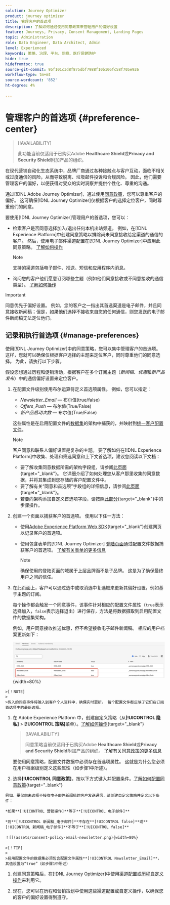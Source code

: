 ```yaml
---
solution: Journey Optimizer
product: journey optimizer
title: 管理客户的首选项
description: 了解如何通过使用同意政策来管理用户的偏好设置
feature: Journeys, Privacy, Consent Management, Landing Pages
topic: Administration
role: Data Engineer, Data Architect, Admin
level: Experienced
keywords: 策略、治理、平台、同意、医疗保健防护
hide: true
hidefromtoc: true
source-git-commit: 95f101c3d8f875dbf7988f10b106fc58f705e926
workflow-type: tm+mt
source-wordcount: '852'
ht-degree: 4%

---
```


# 管理客户的首选项 {#preference-center}

>[!AVAILABILITY]
>
>此功能当前仅适用于已购买Adobe **Healthcare Shield**&#x200B;或&#x200B;**Privacy and Security Shield**&#x200B;附加产品的组织。

在现代营销自动化生态系统中，品牌厂商通过各种接触点与客户互动，面临不相关或过度通信的风险，从而导致脱离、垃圾邮件投诉和合规风险。 因此，他们需要管理客户的偏好，以便获得对受众的实时洞察并提供个性化、尊重的沟通。

通过[!DNL Adobe Journey Optimizer]，通过使用[同意政策](consent.md)，您可以尊重客户的偏好<!-- in terms of **channels** and **topics**-->。 这可确保[!DNL Journey Optimizer]仅根据客户的选择<!-- their preferred channels and on the subscription topics-->定位客户，同时尊重他们的同意。

要使用[!DNL Journey Optimizer]管理用户的首选项，您可以：

* 检索客户是否同意选择加入/退出任何本机出站频道。 例如，在[!DNL Experience Platform]中创建同意策略以排除尚未同意接收给定渠道的通信的客户。 然后，使用电子邮件渠道配置在[!DNL Journey Optimizer]中应用此同意策略。 [了解如何操作](consent.md#surface-marketing-actions)

  >[!NOTE]
  >
  >支持的渠道包括电子邮件、推送、短信和应用程序内消息。<!--To check-->

* 询问您的客户他们愿意订阅哪些主题（例如他们同意接收或不同意接收的通信类型）。 [了解如何操作](#manage-preferences)

>[!IMPORTANT]
>
>同意优先于偏好设置。 例如，您的客户之一指出其首选渠道是电子邮件，并且同意接收新闻稿<!-- they are interested in yoga-->；但是，如果他们选择不接收来自您的任何通信，则您发送的电子邮件新闻稿无法定位他们<!-- on yoga-->。

## 记录和执行首选项 {#manage-preferences}

使用[!DNL Journey Optimizer]中的同意策略，您可以集中管理客户的首选项。 这样，您就可以确保仅根据客户选择的主题来定位客户，同时尊重他们的同意选择。 为此，请执行以下步骤。

假设您想通过历程和促销活动，根据客户在多个订阅主题（*新闻稿*、*优惠*&#x200B;和&#x200B;*新产品发布*）中的通信偏好设置来定位客户。

1. 在配置文件级别<!--how??-->使用布尔运算符定义首选项属性。 例如，您可以指定：

   * *Newsletter_Email* — 布尔值(true/false)
   * *Offers_Push* — 布尔值(True/False)
   * *新产品启动次数* — 布尔值(True/False)

   这些属性是在启用配置文件的[数据集](../data/get-started-datasets.md)的架构中捕获的，并映射到[统一客户配置文件](../audience/get-started-profiles.md)。

   >[!NOTE]
   >
   >客户同意和联系人偏好设置是复杂的主题。 要了解如何在[!DNL Experience Platform]中收集、处理和筛选同意和上下文首选项，建议您阅读以下文档：
   >
   >* 要了解收集同意数据所需的架构字段组，请参阅[此页面](https://experienceleague.adobe.com/en/docs/experience-platform/landing/governance-privacy-security/consent/adobe/overview){target="_blank"}。 它详细介绍了如何处理您从客户那里收集的同意数据，并将其集成到您存储的客户配置文件中。
   >* 要了解有关“同意和首选项”字段组的详细信息，请参阅[此页面](https://experienceleague.adobe.com/en/docs/experience-platform/xdm/field-groups/profile/consents#ingest){target="_blank"}。
   >* 若要向架构添加自定义首选项字段，请按照[此部分](https://experienceleague.adobe.com/en/docs/experience-platform/landing/governance-privacy-security/consent/adobe/dataset#custom-consent){target="_blank"}中的步骤操作。

1. 创建一个页面以捕获客户的首选项。 使用以下任一方法：

   * 使用[Adobe Experience Platform Web SDK](https://experienceleague.adobe.com/en/docs/experience-platform/web-sdk/home){target="_blank"}创建网页以记录客户的首选项。

   * 使用包含表单的[!DNL Journey Optimizer] [登陆页面](../landing-pages/create-lp.md)通过配置文件数据捕获客户的首选项。  [了解有关表单的更多信息](../landing-pages/lp-forms.md) <!--Forms not released/announced yet - TBC-->

     >[!NOTE]
     >
     >确保使用的登陆页面的域属于上层品牌而不是子品牌。 这是为了确保最终用户之间的信任。<!--Please clarify-->

1. 在此页面上，客户可以通过选中或取消选中复选框来更新其偏好设置，例如基于主题的订阅。

   每个操作都会触发一个同意事件，该事件针对相应的配置文件属性（`true`表示选择加入，`false`表示选择退出）进行保存，方法是将数据摄取到启用配置文件的数据集架构<!-- that contains the corresponding preference fields-->。

   <!--Record your users' preferences through the web page or landing page that you created. The data is saved against the corresponding profile, meaning that the preference data is ingested into a Profile-enabled dataset whose schema contains consent/preference fields.-->

   例如，用户<!--whose email address is john.black@lumamail.com-->同意接收推送优惠，但不希望接收电子邮件新闻稿。 相应的用户档案更新如下：

   ![](assets/profile-preference-attributes.png){width=80%}

<!--The corresponding profile dataset is updated as follows:

|Attribute = Email id | Attribute = Offers_Push | Attribute = Newsletters_Email |
|---------|----------|---------|
| john.black@lumamail.com | Y | N |-->

    >[！NOTE]
    >
    >传入的同意事件将输入到客户个人资料中，确保实时更新。 每个配置文件都反映了它们在订阅首选项中的最新选择。

1. 在 Adobe Experience Platform 中，创建自定义策略（从&#x200B;**[!UICONTROL 隐私]** > **[!UICONTROL 策略]**&#x200B;菜单）。[了解如何操作](https://experienceleague.adobe.com/docs/experience-platform/data-governance/policies/user-guide.html?lang=zh-Hans#create-policy){target="_blank"}

   >[!AVAILABILITY]
   >
   >同意策略当前仅适用于已购买Adobe **Healthcare Shield**&#x200B;或&#x200B;**Privacy and Security Shield**&#x200B;附加产品的组织。 [了解有关同意政策的更多信息](consent.md)

   要使用同意策略，配置文件数据中必须存在首选项属性。 这就是为什么您必须在用户档案级别定义这些属性（如步骤1中所述）。

1. 选择&#x200B;**[!UICONTROL 同意政策]**，按以下方式键入并配置条件。[了解如何配置同意政策](https://experienceleague.adobe.com/docs/experience-platform/data-governance/policies/user-guide.html?lang=zh-Hans#consent-policy){target="_blank"}

<!--Consent policies are comprised of two logical components:

* **If**: The condition that will trigger the policy check, based on a certain marketing action (email, SMS, push, custom action, etc.) being performed, the presence of certain data usage labels, or a combination of the two.

* **Then**: The consent attribute must be present for a profile to be included in the action that triggered the policy. More than one field can also be selected.-->

    例如，要仅向未选择不接收电子邮件新闻稿的客户发送通信，请创建自定义策略并定义以下条件：
    
    *如果**[!UICONTROL 营销操作]**等于**[!UICONTROL 电子邮件]**
    
    *则**[!UICONTROL 新闻稿_电子邮件]**不存在**[!UICONTROL false]**或**[!UICONTROL 新闻稿_电子邮件]**不等于**[!UICONTROL false]**
    
    ！[](assets/consent-policy-email-newsletter.png){width=80%}
    
    >[！TIP]
    >
    >启用配置文件的数据集必须包含配置文件属性**[!UICONTROL Newsletter_Email]**，其值设置为“true”（如步骤1中所述）

1. 创建同意策略后，在[!DNL Journey Optimizer]中使用[渠道配置](consent.md#surface-marketing-actions)或[历程自定义操作](consent.md#journey-custom-actions)来利用它。

1. 现在，您可以在历程和营销策划中使用这些渠道配置或自定义操作，以确保您的<!--targeted-->客户的偏好设置得到遵守。
